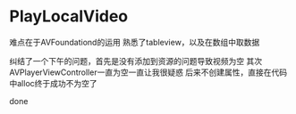 # PlayLocalVideo
难点在于AVFoundationd的运用
熟悉了tableview，以及在数组中取数据

纠结了一个下午的问题，首先是没有添加到资源的问题导致视频为空
其次AVPlayerViewController一直为空一直让我很疑惑
后来不创建属性，直接在代码中alloc终于成功不为空了

done
